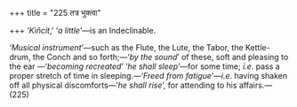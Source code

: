 +++
title = "225 तत्र भुक्त्वा"

+++
‘*Kiñcit*,’ ‘*a little*’—is an Indeclinable.

‘*Musical instrument*’—such as the Flute, the Lute, the Tabor, the
Kettle-drum, the Conch and so forth;—‘*by the sound*’ of these, soft and
pleasing to the ear —‘*becoming recreated*’ ‘*he shall sleep*’—for some
time; *i.e*. pass a proper stretch of time in sleeping.—‘*Freed from
fatigue*’—*i.e*. having shaken off all physical discomforts—‘*he shall
rise*’, for attending to his affairs.—(225)



